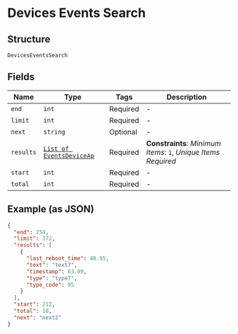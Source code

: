 
# Devices Events Search

## Structure

`DevicesEventsSearch`

## Fields

| Name | Type | Tags | Description |
|  --- | --- | --- | --- |
| `end` | `int` | Required | - |
| `limit` | `int` | Required | - |
| `next` | `string` | Optional | - |
| `results` | [`List of EventsDeviceAp`](../../doc/models/events-device-ap.md) | Required | **Constraints**: *Minimum Items*: `1`, *Unique Items Required* |
| `start` | `int` | Required | - |
| `total` | `int` | Required | - |

## Example (as JSON)

```json
{
  "end": 254,
  "limit": 172,
  "results": [
    {
      "last_reboot_time": 40.95,
      "text": "text7",
      "timestamp": 63.09,
      "type": "type7",
      "type_code": 95
    }
  ],
  "start": 212,
  "total": 10,
  "next": "next2"
}
```

